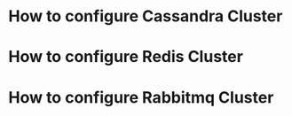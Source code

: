 # How to configure Cassandra Cluster


# How to configure Redis Cluster



# How to configure Rabbitmq Cluster